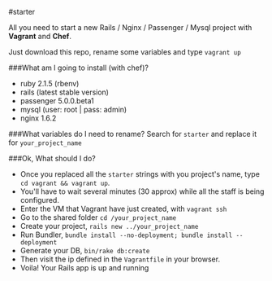 #starter

All you need to start a new Rails / Nginx / Passenger / Mysql project with **Vagrant** and **Chef**.

Just download this repo, rename some variables and type ```vagrant up```

###What am I going to install (with chef)?
- ruby 2.1.5 (rbenv)
- rails (latest stable version)
- passenger 5.0.0.beta1
- mysql (user: root | pass: admin)
- nginx 1.6.2

###What variables do I need to rename?
Search for ```starter``` and replace it for ```your_project_name```

###Ok, What should I do?
- Once you replaced all the ```starter``` strings with you project's name, type ```cd vagrant && vagrant up```. 
- You'll have to wait several minutes (30 approx) while all the staff is being configured.
- Enter the VM that Vagrant have just created, with ```vagrant ssh```
- Go to the shared folder ```cd /your_project_name```
- Create your project, ```rails new ../your_project_name```
- Run Bundler, ```bundle install --no-deployment; bundle install --deployment```
- Generate your DB, ```bin/rake db:create```
- Then visit the ip defined in the ```Vagrantfile``` in your browser. 
- Voila! Your Rails app is up and running 





